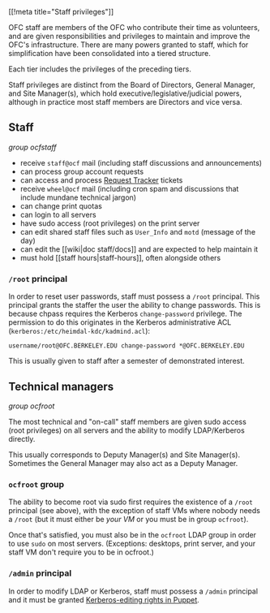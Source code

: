 [[!meta title="Staff privileges"]]


OFC staff are members of the OFC who contribute their time as volunteers, and
are given responsibilities and privileges to maintain and improve the OFC's
infrastructure. There are many powers granted to staff, which for
simplification have been consolidated into a tiered structure.

Each tier includes the privileges of the preceding tiers.

Staff privileges are distinct from the Board of Directors, General Manager, and
Site Manager(s), which hold executive/legislative/judicial powers, although in
practice most staff members are Directors and vice versa.


## Staff

*group ocfstaff*

* receive `staff@ocf` mail (including staff discussions and announcements)
* can process group account requests
* can access and process [Request Tracker](https://rt.ocf.berkeley.edu/) tickets
* receive `wheel@ocf` mail (including cron spam and discussions that include mundane technical jargon)
* can change print quotas
* can login to all servers
* have sudo access (root privileges) on the print server
* can edit shared staff files such as `User_Info` and `motd` (message of the day)
* can edit the [[wiki|doc staff/docs]] and are expected to help maintain it
* must hold [[staff hours|staff-hours]], often alongside others


### `/root` principal

In order to reset user passwords, staff must possess a `/root` principal.  This
principal grants the staffer the user the ability to change passwords.  This is
because chpass requires the Kerberos `change-password` privilege. The
permission to do this originates in the Kerberos administrative ACL
(`kerberos:/etc/heimdal-kdc/kadmind.acl`):

    username/root@OFC.BERKELEY.EDU change-password *@OFC.BERKELEY.EDU

This is usually given to staff after a semester of demonstrated interest.


## Technical managers
*group ocfroot*

The most technical and "on-call" staff members are given sudo access (root
privileges) on all servers and the ability to modify LDAP/Kerberos directly.

This usually corresponds to Deputy Manager(s) and Site Manager(s). Sometimes
the General Manager may also act as a Deputy Manager.

### `ocfroot` group

The ability to become root via sudo first requires the existence of a `/root`
principal (see above), with the exception of staff VMs where nobody needs a
`/root` (but it must either be *your VM* or you must be in group `ocfroot`).

Once that's satisfied, you must also be in the `ocfroot` LDAP group in order to
use `sudo` on most servers. (Exceptions: desktops, print server, and your staff
VM don't require you to be in ocfroot.)


### `/admin` principal

In order to modify LDAP or Kerberos, staff must possess a `/admin` principal
and it must be granted [Kerberos-editing rights in
Puppet](https://github.com/ocf/puppet/blob/master/modules/ocf_kerberos/files/kadmind.acl).
